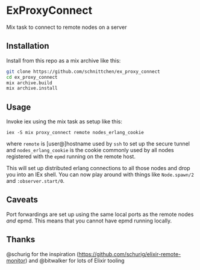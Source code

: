 # ExProxyConnect

Mix task to connect to remote nodes on a server

## Installation

Install from this repo as a mix archive like this:

```sh
git clone https://github.com/schnittchen/ex_proxy_connect
cd ex_proxy_connect
mix archive.build
mix archive.install
```

## Usage

Invoke iex using the mix task as setup like this:

```
iex -S mix proxy_connect remote nodes_erlang_cookie
```

where `remote` is [user@]hostname used by `ssh` to set up the secure tunnel and
`nodes_erlang_cookie` is the cookie commonly used by all nodes registered
with the `epmd` running on the remote host.

This will set up distributed erlang connections to all those nodes and drop
you into an IEx shell. You can now play around with things like `Node.spawn/2` and
`:observer.start/0`.

## Caveats

Port forwardings are set up using the same local ports as the remote nodes _and_
epmd. This means that you cannot have epmd running locally.

## Thanks

@schurig for the inspiration (https://github.com/schurig/elixir-remote-monitor)
and @bitwalker for lots of Elixir tooling
